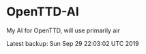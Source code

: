 # OpenTTD-AI
My AI for OpenTTD, will use primarily air

Latest backup: Sun Sep 29 22:03:02 UTC 2019
